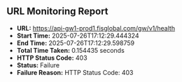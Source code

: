 ## URL Monitoring Report

- **URL:** https://api-gw1-prod1.fisglobal.com/gw/v1/health
- **Start Time:** 2025-07-26T17:12:29.444324
- **End Time:** 2025-07-26T17:12:29.598759
- **Total Time Taken:** 0.154435 seconds
- **HTTP Status Code:** 403
- **Status:** Failure
- **Failure Reason:** HTTP Status Code: 403
